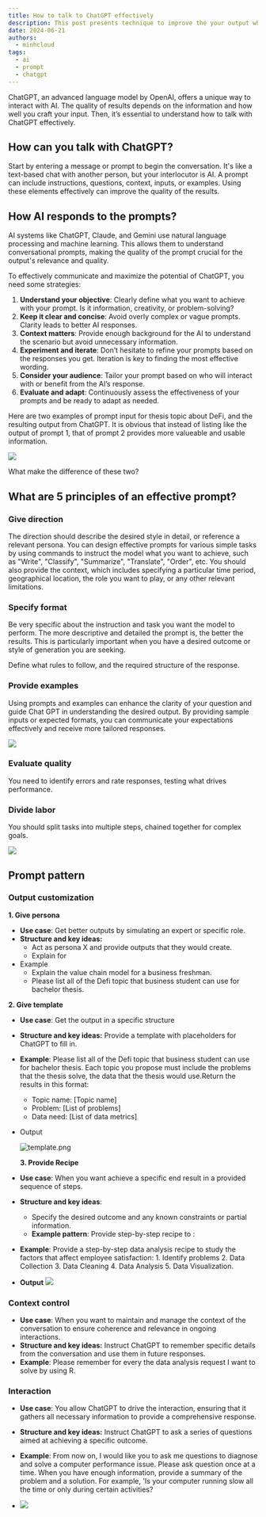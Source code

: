 ```yaml
---
title: How to talk to ChatGPT effectively
description: This post presents technique to improve the your output when prompting ChatGPT.
date: 2024-06-21
authors:
  - minhcloud
tags:
  - ai
  - prompt
  - chatgpt
---
```


ChatGPT, an advanced language model by OpenAI, offers a unique way to interact with AI. The quality of results depends on the information and how well you craft your input. Then, it’s essential to understand how to talk with ChatGPT effectively.

## How can you talk with ChatGPT?

Start by entering a message or prompt to begin the conversation. It's like a text-based chat with another person, but your interlocutor is AI. A prompt can include instructions, questions, context, inputs, or examples. Using these elements effectively can improve the quality of the results.

## How AI responds to the prompts?

AI systems like ChatGPT, Claude, and Gemini use natural language processing and machine learning. This allows them to understand conversational prompts, making the quality of the prompt crucial for the output's relevance and quality.

To effectively communicate and maximize the potential of ChatGPT, you need some strategies:

1. **Understand your objective**: Clearly define what you want to achieve with your prompt. Is it information, creativity, or problem-solving?
2. **Keep it clear and concise**: Avoid overly complex or vague prompts. Clarity leads to better AI responses.
3. **Context matters**: Provide enough background for the AI to understand the scenario but avoid unnecessary information.
4. **Experiment and iterate**: Don’t hesitate to refine your prompts based on the responses you get. Iteration is key to finding the most effective wording.
5. **Consider your audience**: Tailor your prompt based on who will interact with or benefit from the AI’s response.
6. **Evaluate and adapt**: Continuously assess the effectiveness of your prompts and be ready to adapt as needed.

Here are two examples of prompt input for thesis topic about DeFi, and the resulting output from ChatGPT. It is obvious that instead of listing like the output of prompt 1, that of prompt 2 provides more valueable and usable information.

![](assets/how-to-talk-to-chatgpt-effectively_compare.webp)

What make the difference of these two?

## What are 5 principles of an effective prompt?

### Give direction

The direction should describe the desired style in detail, or reference a relevant persona. You can design effective prompts for various simple tasks by using commands to instruct the model what you want to achieve, such as "Write", "Classify", "Summarize", "Translate", "Order", etc. You should also provide the context, which includes specifying a particular time period, geographical location, the role you want to play, or any other relevant limitations.

### Specify format

Be very specific about the instruction and task you want the model to perform. The more descriptive and detailed the prompt is, the better the results. This is particularly important when you have a desired outcome or style of generation you are seeking.

Define what rules to follow, and the required structure of the response.

### Provide examples

Using prompts and examples can enhance the clarity of your question and guide Chat GPT in understanding the desired output. By providing sample inputs or expected formats, you can communicate your expectations effectively and receive more tailored responses.

![](assets/how-to-talk-to-chatgpt-effectively_prompt-1.webp)

### Evaluate quality

You need to identify errors and rate responses, testing what drives performance.

### Divide labor

You should split tasks into multiple steps, chained together for complex goals.

![](assets/how-to-talk-to-chatgpt-effectively_clean-shot-2024-06-11-at-17-07-19-2x.webp)

## Prompt pattern

### Output customization

**1. Give persona**

- **Use case**: Get better outputs by simulating an expert or specific role.
- **Structure and key ideas:**
  - Act as persona X and provide outputs that they would create.
  - Explain <term> for <personaX>
- Example
  - Explain the value chain model for a business freshman.
  - Please list all of the Defi topic that business student can use for bachelor thesis.

**2. Give template**

- **Use case**: Get the output in a specific structure
- **Structure and key ideas:** Provide a template with placeholders for ChatGPT to fill in.
- **Example**: Please list all of the Defi topic that business student can use for bachelor thesis. Each topic you propose must include the problems that the thesis solve, the data that the thesis would use.Return the results in this format:
  - Topic name: [Topic name]
  - Problem: [List of problems]
  - Data need: [List of data metrics]
- Output

  ![template.png](assets/how-to-talk-to-chatgpt-effectively_template.webp)

  **3. Provide Recipe**

- **Use case**: When you want achieve a specific end result in a provided sequence of steps.
- **Structure and key ideas**:
  - Specify the desired outcome and any known constraints or partial information.
  - **Example pattern**: Provide step-by-step recipe to <do something>: <list your self-defined sequence of steps>
- **Example**: Provide a step-by-step data analysis recipe to study the factors that affect employee satisfaction: 1. Identify problems 2. Data Collection 3. Data Cleaning 4. Data Analysis 5. Data Visualization.
- **Output**
  ![](assets/how-to-talk-to-chatgpt-effectively_recepie.webp)

### Context control

- **Use case**: When you want to maintain and manage the context of the conversation to ensure coherence and relevance in ongoing interactions.
- **Structure and key ideas:** Instruct ChatGPT to remember specific details from the conversation and use them in future responses.
- **Example**: Please remember for every the data analysis request I want to solve by using R.

### Interaction

- **Use case**: You allow ChatGPT to drive the interaction, ensuring that it gathers all necessary information to provide a comprehensive response.
- **Structure and key ideas:** Instruct ChatGPT to ask a series of questions aimed at achieving a specific outcome.
- **Example**: From now on, I would like you to ask me questions to diagnose and solve a computer performance issue. Please ask question once at a time. When you have enough information, provide a summary of the problem and a solution. For example, 'Is your computer running slow all the time or only during certain activities?

- ![](assets/how-to-talk-to-chatgpt-effectively_clean-shot-2024-06-21-at-14-02-56-2x.webp)
